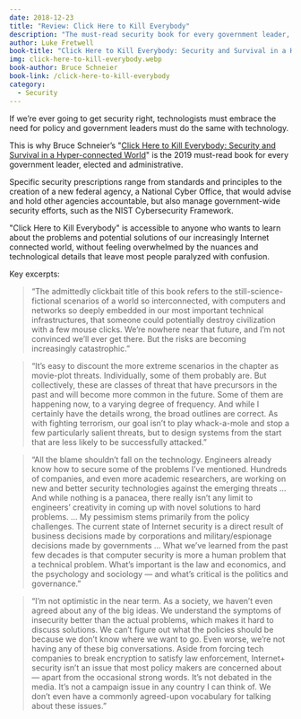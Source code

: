 ```yaml
---
date: 2018-12-23
title: "Review: Click Here to Kill Everybody"
description: "The must-read security book for every government leader, elected and administrative."
author: Luke Fretwell
book-title: "Click Here to Kill Everybody: Security and Survival in a Hyper-connected World"
img: click-here-to-kill-everybody.webp
book-author: Bruce Schneier
book-link: /click-here-to-kill-everybody
category:
  - Security
---
```


If we’re ever going to get security right, technologists must embrace the need for policy and government leaders must do the same with technology.

This is why Bruce Schneier’s "[Click Here to Kill Everybody: Security and Survival in a Hyper-connected World](/books/click-here-to-kill-everybody)" is the 2019 must-read book for every government leader, elected and administrative.

Specific security prescriptions range from standards and principles to the creation of a new federal agency, a National Cyber Office, that would advise and hold other agencies accountable, but also manage government-wide security efforts, such as the NIST Cybersecurity Framework.

"Click Here to Kill Everybody" is accessible to anyone who wants to learn about the problems and potential solutions of our increasingly Internet connected world, without feeling overwhelmed by the nuances and technological details that leave most people paralyzed with confusion.

Key excerpts:

> “The admittedly clickbait title of this book refers to the still-science-fictional scenarios of a world so interconnected, with computers and networks so deeply embedded in our most important technical infrastructures, that someone could potentially destroy civilization with a few mouse clicks. We’re nowhere near that future, and I’m not convinced we’ll ever get there. But the risks are becoming increasingly catastrophic.”

> “It’s easy to discount the more extreme scenarios in the chapter as movie-plot threats. Individually, some of them probably are. But collectively, these are classes of threat that have precursors in the past and will become more common in the future. Some of them are happening now, to a varying degree of frequency. And while I certainly have the details wrong, the broad outlines are correct. As with fighting terrorism, our goal isn’t to play whack-a-mole and stop a few particularly salient threats, but to design systems from the start that are less likely to be successfully attacked.”

> “All the blame shouldn’t fall on the technology. Engineers already know how to secure some of the problems I’ve mentioned. Hundreds of companies, and even more academic researchers, are working on new and better security technologies against the emerging threats … And while nothing is a panacea, there really isn’t any limit to engineers’ creativity in coming up with novel solutions to hard problems. … My pessimism stems primarily from the policy challenges. The current state of Internet security is a direct result of business decisions made by corporations and military/espionage decisions made by governments … What we’ve learned from the past few decades is that computer security is more a human problem that a technical problem. What’s important is the law and economics, and the psychology and sociology — and what’s critical is the politics and governance.”

> “I’m not optimistic in the near term. As a society, we haven’t even agreed about any of the big ideas. We understand the symptoms of insecurity better than the actual problems, which makes it hard to discuss solutions. We can’t figure out what the policies should be because we don’t know where we want to go. Even worse, we’re not having any of these big conversations. Aside from forcing tech companies to break encryption to satisfy law enforcement, Internet+ security isn’t an issue that most policy makers are concerned about — apart from the occasional strong words. It’s not debated in the media. It’s not a campaign issue in any country I can think of. We don’t even have a commonly agreed-upon vocabulary for talking about these issues.”
